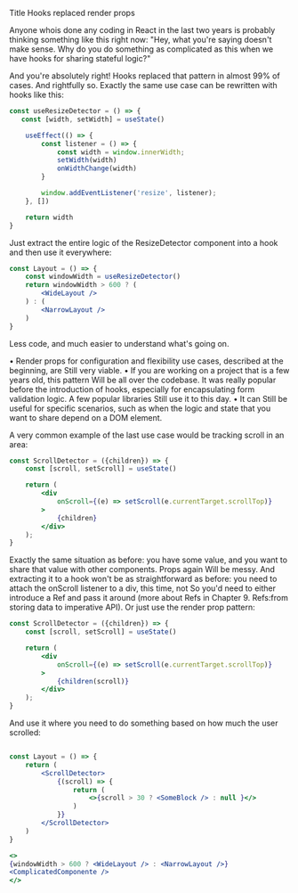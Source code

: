Title Hooks replaced render props

Anyone whois done any coding in React in the last two years is probably
thinking something like this right now: "Hey, what you're saying doesn't
make sense. Why do you do something as complicated as this when we have
hooks for sharing stateful logic?"

And you're absolutely right! Hooks replaced that pattern in almost 99% of
cases. And rightfully so. Exactly the same use case can be rewritten with
hooks like this:

```js
const useResizeDetector = () => {
   const [width, setWidth] = useState()

    useEffect(() => {
        const listener = () => {
            const width = window.innerWidth;
            setWidth(width)
            onWidthChange(width)
        }

        window.addEventListener('resize', listener);
    }, [])

    return width
}
```

Just extract the entire logic of the ResizeDetector component into a hook
and then use it everywhere:

```jsx
const Layout = () => {
    const windowWidth = useResizeDetector()
    return windowWidth > 600 ? (
        <WideLayout />
    ) : (
        <NarrowLayout />
    )
}
```

Less code, and much easier to understand what's going on.

• Render props for configuration and flexibility use cases, described at the
beginning, are Still very viable.
• If you are working on a project that is a few years old, this pattern Will
be all over the codebase. It was really popular before the introduction of
hooks, especially for encapsulating form validation logic. A few popular
libraries Still use it to this day.
• It can Still be useful for specific scenarios, such as when the logic and
state that you want to share depend on a DOM element.

A very common example of the last use case would be tracking scroll in an
area:

```jsx
const ScrollDetector = ({children}) => {
    const [scroll, setScroll] = useState()

    return (
        <div
            onScroll={(e) => setScroll(e.currentTarget.scrollTop)}
        >
            {children}
        </div>
    );
}
```

Exactly the same situation as before: you have some value, and you want
to share that value with other components. Props again Will be messy. And
extracting it to a hook won't be as straightforward as before: you need to
attach the onScroll listener to a div, this time, not So you'd need
to either introduce a Ref and pass it around (more about Refs in Chapter 9.
Refs:from storing data to imperative API). Or just use the render prop pattern:


```jsx
const ScrollDetector = ({children}) => {
    const [scroll, setScroll] = useState()

    return (
        <div
            onScroll={(e) => setScroll(e.currentTarget.scrollTop)}
        >
            {children(scroll)}
        </div>
    );
}
```

And use it where you need to do something based on how much the user
scrolled:

```jsx

const Layout = () => {
    return (
        <ScrollDetector>
            {(scroll) => {
                return (
                    <>{scroll > 30 ? <SomeBlock /> : null }</>
                )
            }}
        </ScrollDetector>
    )
}

<>
{windowWidth > 600 ? <WideLayout /> : <NarrowLayout />}
<ComplicatedComponente />
</>